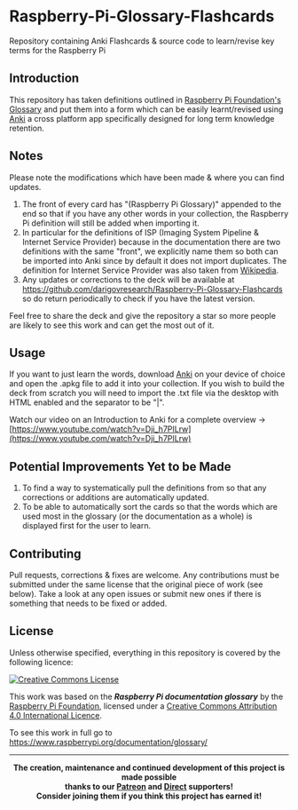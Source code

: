 # Raspberry-Pi-Glossary-Flashcards
Repository containing Anki Flashcards &amp; source code to learn/revise key terms for the Raspberry Pi

## Introduction
This repository has taken definitions outlined in [Raspberry Pi Foundation's Glossary](https://www.raspberrypi.org/documentation/glossary/) and put them into a form which can be easily learnt/revised using <a href="https://apps.ankiweb.net/">Anki</a> a cross platform app specifically designed for long term knowledge retention.

## Notes
Please note the modifications which have been made & where you can find updates.
1. The front of every card has "(Raspberry Pi Glossary)" appended to the end so that if you have any other words in your collection, the Raspberry Pi definition will still be added when importing it.
2. In particular for the definitions of ISP (Imaging System Pipeline & Internet Service Provider) because in the documentation there are two definitions with the same "front", we explicitly name them so both can be imported into Anki since by default it does not import duplicates. The definition for Internet Service Provider was also taken from <a href="https://en.wikipedia.org/wiki/Internet_service_provider">Wikipedia</a>.
3. Any updates or corrections to the deck will be available at <a href="https://github.com/darigovresearch/Raspberry-Pi-Glossary-Flashcards">https://github.com/darigovresearch/Raspberry-Pi-Glossary-Flashcards</a> so do return periodically to check if you have the latest version.

Feel free to share the deck and give the repository a star so more people are likely to see this work and can get the most out of it.

## Usage
If you want to just learn the words, download <a href="https://apps.ankiweb.net/">Anki</a> on your device of choice and open the .apkg file to add it into your collection. If you wish to build the deck from scratch you will need to import the .txt file via the desktop with HTML enabled and the separator to be "|".

Watch our video on an Introduction to Anki for a complete overview -> [https://www.youtube.com/watch?v=Dji_h7PILrw](https://www.youtube.com/watch?v=Dji_h7PILrw)

## Potential Improvements Yet to be Made
1. To find a way to systematically pull the definitions from so that any corrections or additions are automatically updated.
2. To be able to automatically sort the cards so that the words which are used most in the glossary (or the documentation as a whole) is displayed first for the user to learn.

## Contributing
Pull requests, corrections & fixes are welcome. Any contributions must be submitted under the same license that the original piece of work (see below). Take a look at any open issues or submit new ones if there is something that needs to be fixed or added.

## License
Unless otherwise specified, everything in this repository is covered by the following licence:

[![Creative Commons License](http://i.creativecommons.org/l/by-sa/4.0/88x31.png)](http://creativecommons.org/licenses/by-sa/4.0/)

This work was based on the ***Raspberry Pi documentation glossary*** by the [Raspberry Pi Foundation](http://www.raspberrypi.org), licensed under a [Creative Commons Attribution 4.0 International Licence](http://creativecommons.org/licenses/by-sa/4.0/).

To see this work in full go to https://www.raspberrypi.org/documentation/glossary/

----

<b>
<div align="center">
    The creation, maintenance and continued development of this project is made possible
    <br>
    thanks to our <a href="http://patreon.com/darigovresearch">Patreon</a> and <a href="https://www.darigovresearch.com/donate">Direct</a> supporters!
    <br>
    Consider joining them if you think this project has earned it!
</div>
</b>
